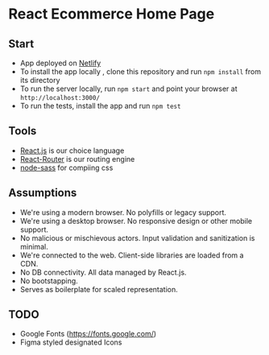 React Ecommerce Home Page
=====================

## Start

 * App deployed on [Netlify](https://dyode-front.herokuapp.com)
 * To install the app locally , clone this repository and run `npm install` from its directory
 * To run the server locally, run `npm start` and point your browser at `http://localhost:3000/`
 * To run the tests, install the app and run `npm test`

## Tools

 * [React.js](https://reactjs.org/) is our choice language
 * [React-Router](https://reactrouter.com/) is our routing engine
 * [node-sass](https://www.npmjs.com/package/node-sass) for compiing css

 ## Assumptions

 * We're using a modern browser. No polyfills or legacy support.
 * We're using a desktop browser. No responsive design or other mobile support.
 * No malicious or mischievous actors. Input validation and sanitization is minimal.
 * We're connected to the web. Client-side libraries are loaded from a CDN.
 * No DB connectivity. All data managed by React.js.
 * No bootstapping. 
 * Serves as boilerplate for scaled representation.

 ## TODO 

 + Google Fonts (https://fonts.google.com/)
 + Figma styled designated Icons